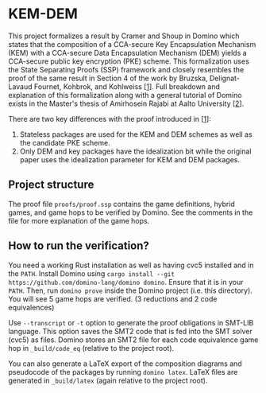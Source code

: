 # KEM-DEM

This project formalizes a result by Cramer and Shoup in
Domino which states that the composition of a CCA-secure Key Encapsulation
Mechanism (KEM) with a CCA-secure Data Encapsulation Mechanism (DEM) yields a
CCA-secure public key encryption (PKE) scheme. This formalization uses the
State Separating Proofs (SSP) framework and closely resembles the proof of the
same result in Section 4 of the work by Bruzska, Delignat-Lavaud Fournet,
Kohbrok, and Kohlweiss [[1]]. Full breakdown and explanation of this
formalization along with a general tutorial of Domino exists in the
Master's thesis of Amirhosein Rajabi at Aalto University [[2]].

There are two key differences with the proof introduced in [[1]]:

1. Stateless packages are used for the KEM and DEM schemes as well as the
   candidate PKE scheme.
2. Only DEM and key packages have the idealization bit while the original paper
   uses the idealization parameter for KEM and DEM packages.

[1]: https://eprint.iacr.org/2018/306
[2]: https://aaltodoc.aalto.fi/items/d68b77e6-3396-4728-9c05-88a9ca90398f

## Project structure

The proof file `proofs/proof.ssp` contains the game definitions, hybrid games,
and game hops to be verified by Domino. See the comments in the file for more explanation of the game hops.

## How to run the verification?

You need a working Rust installation as well as having cvc5 installed and in the `PATH`.
Install Domino using `cargo install --git https://github.com/domino-lang/domino domino`.
Ensure that it is in your `PATH`. Then, run `domino prove` inside the Domino project (i.e. this directory).
You will see 5 game hops are verified. (3 reductions and 2 code equivalences)

Use `--transcript` or `-t` option to generate the proof obligations in SMT-LIB language.
This option saves the SMT2 code that is fed into the SMT solver (cvc5) as files.
Domino stores an SMT2 file for each code equivalence game hop in `_build/code_eq`
(relative to the project root).

You can also generate a LaTeX export of the composition diagrams and pseudocode of
the packages by running `domino latex`. LaTeX files are generated in `_build/latex`
(again relative to the project root).
